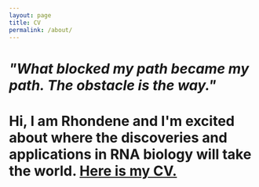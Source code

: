 ```yaml
---
layout: page
title: CV
permalink: /about/
---
```


# <i>"What blocked my path became my path. The obstacle is the way."</i>

# Hi, I am Rhondene and I'm excited about where the discoveries and applications in RNA biology will take the world. <a href= "rhondene.github.io/CV/RWint_CV_2021.pdf"> Here is my CV.</a> 
